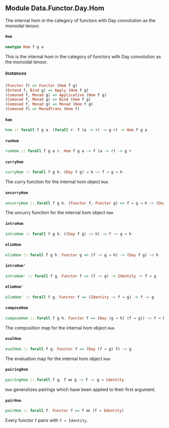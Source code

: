## Module Data.Functor.Day.Hom

The internal hom in the category of functors with Day
convolution as the monoidal tensor.

#### `Hom`

``` purescript
newtype Hom f g a
```

This is the internal hom in the category of functors with Day
convolution as the monoidal tensor.

##### Instances
``` purescript
(Functor f) => Functor (Hom f g)
(Extend f, Bind g) => Apply (Hom f g)
(Comonad f, Monad g) => Applicative (Hom f g)
(Comonad f, Monad g) => Bind (Hom f g)
(Comonad f, Monad g) => Monad (Hom f g)
(Comonad f) => MonadTrans (Hom f)
```

#### `hom`

``` purescript
hom :: forall f g a. (forall r. f (a -> r) -> g r) -> Hom f g a
```

#### `runHom`

``` purescript
runHom :: forall f g a r. Hom f g a -> f (a -> r) -> g r
```

#### `curryHom`

``` purescript
curryHom :: forall f g h. (Day f g) ⊸ h ~> f ⊸ g ⊸ h
```

The curry function for the internal hom object `Hom`

#### `uncurryHom`

``` purescript
uncurryHom :: forall f g h. (Functor f, Functor g) => f ⊸ g ⊸ h ~> (Day f g) ⊸ h
```

The uncurry function for the internal hom object `Hom`

#### `introHom`

``` purescript
introHom :: forall f g h. ((Day f g) ~> h) -> f ~> g ⊸ h
```

#### `elimHom`

``` purescript
elimHom :: forall f g h. Functor g => (f ~> g ⊸ h) -> (Day f g) ~> h
```

#### `introHom'`

``` purescript
introHom' :: forall f g. Functor f => (f ~> g) -> Identity ~> f ⊸ g
```

#### `elimHom'`

``` purescript
elimHom' :: forall f g. Functor f => (Identity ~> f ⊸ g) -> f ~> g
```

#### `composeHom`

``` purescript
composeHom :: forall f g h. Functor f => (Day (g ⊸ h) (f ⊸ g)) ~> f ⊸ h
```

The composition map for the internal hom object `Hom`

#### `evalHom`

``` purescript
evalHom :: forall f g. Functor f => (Day (f ⊸ g) f) ~> g
```

The evaluation map for the internal hom object `Hom`

#### `pairingHom`

``` purescript
pairingHom :: forall f g. f ⋈ g -> f ~> g ⊸ Identity
```

`Hom` generalizes pairings which have been applied to their first argument.

#### `pairHom`

``` purescript
pairHom :: forall f. Functor f => f ⋈ (f ⊸ Identity)
```

Every functor `f` pairs with `f ⊸ Identity`.


